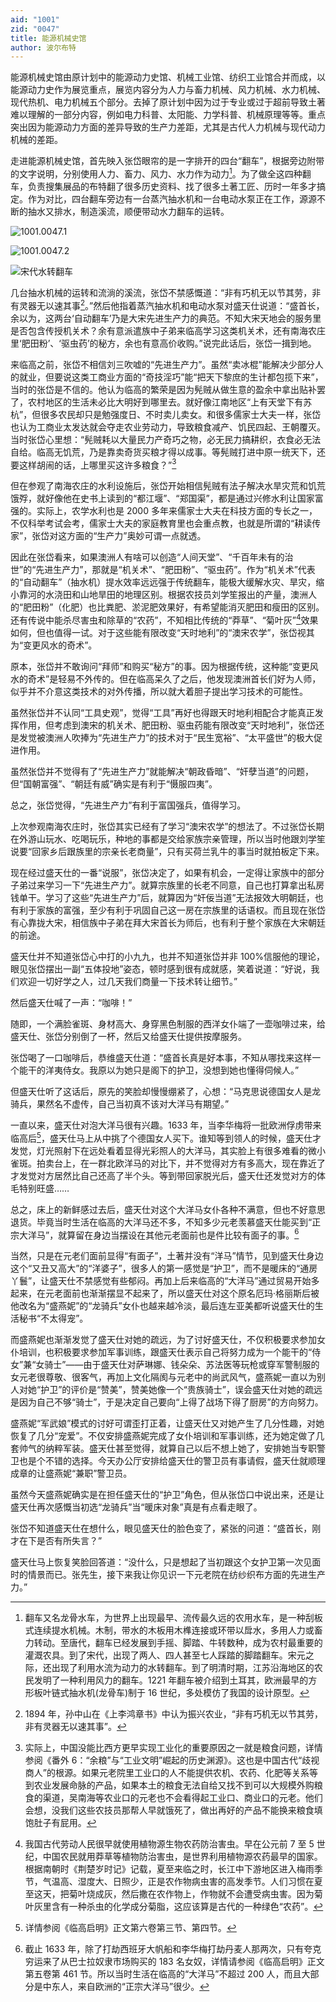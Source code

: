 ```yaml
---
aid: "1001"
zid: "0047"
title: 能源机械史馆
author: 波尔布特
---
```


能源机械史馆由原计划中的能源动力史馆、机械工业馆、纺织工业馆合并而成，以能源动力史作为展览重点，展览内容分为人力与畜力机械、风力机械、水力机械、现代热机、电力机械五个部分。去掉了原计划中因为过于专业或过于超前导致土著难以理解的一部分内容，例如电力科普、太阳能、力学科普、机械原理等等。重点突出因为能源动力方面的差异导致的生产力差距，尤其是古代人力机械与现代动力机械的差距。

走进能源机械史馆，首先映入张岱眼帘的是一字排开的四台“翻车”，根据旁边附带的文字说明，分别使用人力、畜力、风力、水力作为动力[^注1]。为了做全这四种翻车，负责搜集展品的布特翻了很多历史资料、找了很多土著工匠、历时一年多才搞定。作为对比，四台翻车旁边有一台蒸汽抽水机和一台电动水泵正在工作，源源不断的抽水又排水，制造溪流，顺便带动水力翻车的运转。

![1001.0047.1](/1001/0047/1.webp)

![1001.0047.2](/1001/0047/2.webp)

![宋代水转翻车](/1001/0047/3.webp)

几台抽水机械的运转和流淌的溪流，张岱不禁感慨道：“非有巧机无以节其劳，非有灵器无以速其事[^注2]。”然后他指着蒸汽抽水机和电动水泵对盛天仕说道：“盛首长，余以为，这两台‘自动翻车’乃是大宋先进生产力的典范。不知大宋天地会的服务里是否包含传授机关术？余有意派遣族中子弟来临高学习这类机关术，还有南海农庄里‘肥田粉’、‘驱虫药’的秘方，余也有意高价收购。”说完此话后，张岱一揖到地。

来临高之前，张岱不相信刘三吹嘘的“先进生产力”。虽然“卖冰棍”能解决少部分人的就业，但要说这类工商业方面的“奇技淫巧”能“把天下黎庶的生计都包揽下来”，当时的张岱是不信的。他认为临高的繁荣是因为髡贼从做生意的盈余中拿出贴补罢了，农村地区的生活未必比大明好到哪里去。就好像江南地区“上有天堂下有苏杭”，但很多农民却只是勉强度日、不时卖儿卖女。和很多儒家士大夫一样，张岱也认为工商业太发达就会夺走农业劳动力，导致粮食减产、饥民四起、王朝覆灭。当时张岱心里想：“髡贼耗以大量民力产奇巧之物，必无民力搞耕织，衣食必无法自给。临高无饥荒，乃是靠卖奇货买粮才得以成事。等髡贼打进中原一统天下，还要这样胡闹的话，上哪里买这许多粮食？”[^注3]

但在参观了南海农庄的水利设施后，张岱开始相信髡贼有法子解决水旱灾荒和饥荒饿殍，就好像他在史书上读到的“都江堰”、“郑国渠”，都是通过兴修水利让国家富强的。实际上，农学水利也是 2000 多年来儒家士大夫在科技方面的专长之一，不仅科举考试会考，儒家士大夫的家庭教育里也会重点教，也就是所谓的“耕读传家”，张岱对这方面的“生产力”奥妙可谓一点就透。

因此在张岱看来，如果澳洲人有啥可以创造“人间天堂”、“千百年未有的治世”的“先进生产力”，那就是“机关术”、“肥田粉”、“驱虫药”。作为“机关术”代表的“自动翻车”（抽水机）提水效率远远强于传统翻车，能极大缓解水灾、旱灾，缩小靠河的水浇田和山地旱田的地理区别。根据农技员刘学笙报出的产量，澳洲人的“肥田粉”（化肥）也比粪肥、淤泥肥效果好，有希望能消灭肥田和瘦田的区别。还有传说中能杀尽害虫和除草的“农药”，不知相比传统的“莽草”、“菊叶灰”[^注4]效果如何，但也值得一试。对于这些能有限改变“天时地利”的“澳宋农学”，张岱视其为“变更风水的奇术”。

原本，张岱并不敢询问“拜师”和购买“秘方”的事。因为根据传统，这种能“变更风水的奇术”是轻易不外传的。但在临高呆久了之后，他发现澳洲首长们好为人师，似乎并不介意这类技术的对外传播，所以就大着胆子提出学习技术的可能性。

虽然张岱并不认同“工具史观”，觉得“工具”再好也得跟天时地利相配合才能真正发挥作用，但考虑到澳宋的机关术、肥田粉、驱虫药能有限改变“天时地利”，张岱还是发觉被澳洲人吹捧为“先进生产力”的技术对于“民生宽裕”、“太平盛世”的极大促进作用。

虽然张岱并不觉得有了“先进生产力”就能解决“朝政昏暗”、“奸孽当道”的问题，但“国朝富强”、“朝廷有威”确实是有利于“慑服四夷”。

总之，张岱觉得，“先进生产力”有利于富国强兵，值得学习。

上次参观南海农庄时，张岱其实已经有了学习“澳宋农学”的想法了。不过张岱长期在外游山玩水、吃喝玩乐，种地的事都是交给家族宗亲管理，所以当时他跟刘学笙说要“回家乡后跟族里的宗亲长老商量”，只有买荷兰乳牛的事当时就拍板定下来。

现在经过盛天仕的一番“说服”，张岱决定了，如果有机会，一定得让家族中的部分子弟过来学习一下“先进生产力”。就算宗族里的长老不同意，自己也打算拿出私房钱单干。学习了这些“先进生产力”后，就算因为“奸佞当道”无法报效大明朝廷，也有利于家族的富强，至少有利于巩固自己这一房在宗族里的话语权。而且现在张岱有心靠拢大宋，相信族中子弟在拜大宋首长为师后，也有利于整个家族在大宋朝廷的前途。

盛天仕并不知道张岱心中打的小九九，也并不知道张岱并非 100%信服他的理论，眼见张岱摆出一副“五体投地”姿态，顿时感到很有成就感，笑着说道：“好说，我们欢迎一切好学之人，过几天我们商量一下技术转让细节。”

然后盛天仕喊了一声：“咖啡！”

随即，一个满脸雀斑、身材高大、身穿黑色制服的西洋女仆端了一壶咖啡过来，给盛天仕、张岱分别倒了一杯，然后又给盛天仕提供按摩服务。

张岱喝了一口咖啡后，恭维盛天仕道：“盛首长真是好本事，不知从哪找来这样一个能干的洋夷侍女。我原以为她只是阁下的护卫，没想到她也懂得伺候人。”

但盛天仕听了这话后，原先的笑脸却慢慢绷紧了，心想：“马克思说德国女人是龙骑兵，果然名不虚传，自己当初真不该对大洋马有期望。”

一直以来，盛天仕对泡大洋马很有兴趣。1633 年，当李华梅将一批欧洲俘虏带来临高后[^注5]，盛天仕马上从中挑了个德国女人买下。谁知等到领人的时候，盛天仕才发觉，灯光照射下在远处看着显得光彩照人的大洋马，其实脸上有很多难看的微小雀斑。拍卖台上，在一群北欧洋马的对比下，并不觉得对方有多高大，现在靠近了才发觉对方居然比自己还高了半个头。等到带回家脱光后，盛天仕还发觉对方的体毛特别旺盛……

总之，床上的新鲜感过去后，盛天仕对这个大洋马女仆各种不满意，但也不好意思退货。毕竟当时生活在临高的大洋马还不多，不知多少元老羡慕盛天仕能买到“正宗大洋马”，就算留在身边当摆设在其他元老面前也是件比较有面子的事。[^注6]

当然，只是在元老们面前显得“有面子”，土著并没有“洋马”情节，见到盛天仕身边这个“又丑又高大”的“洋婆子”，很多人的第一感觉是“护卫”，而不是暖床的“通房丫鬟”，让盛天仕不禁感觉有些郁闷。再加上后来临高的“大洋马”通过贸易开始多起来，在元老面前也渐渐摆显不起来了，所以盛天仕对这个原名厄玛·格丽斯后被他改名为“盛燕妮”的“龙骑兵”女仆也越来越冷淡，最后连左亚美都听说盛天仕的生活秘书“不太得宠”。

而盛燕妮也渐渐发觉了盛天仕对她的疏远，为了讨好盛天仕，不仅积极要求参加女仆培训，也积极要求参加军事训练，跟盛天仕表示自己将努力成为一个能干的“侍女”兼“女骑士”——由于盛天仕对萨琳娜、钱朵朵、苏法医等玩枪或穿军警制服的女元老很尊敬、很客气，再加上文化隔阂与元老中的尚武风气，盛燕妮一直以为别人对她“护卫”的评价是“赞美”，赞美她像一个“贵族骑士”，误会盛天仕对她的疏远是因为自己不够“骑士”，于是决定自己要向“上得了战场下得了厨房”的方向努力。

盛燕妮“军武娘”模式的讨好可谓歪打正着，让盛天仕又对她产生了几分性趣，对她恢复了几分“宠爱”。不仅安排盛燕妮完成了女仆培训和军事训练，还为她定做了几套帅气的纳粹军装。盛天仕甚至觉得，就算自己以后不想上她了，安排她当专职警卫也是个不错的选择。今天办公厅安排给盛天仕的警卫员有事请假，盛天仕就顺理成章的让盛燕妮“兼职”警卫员。

虽然今天盛燕妮确实是在担任盛天仕的“护卫”角色，但从张岱口中说出来，还是让盛天仕再次感慨当初选“龙骑兵”当“暖床对象”真是有点看走眼了。

张岱不知道盛天仕在想什么，眼见盛天仕的脸色变了，紧张的问道：“盛首长，刚才在下是否有所失言？”

盛天仕马上恢复笑脸回答道：“没什么，只是想起了当初跟这个女护卫第一次见面时的情景而已。张先生，接下来我让你见识一下元老院在纺纱织布方面的先进生产力。”

[^注1]: 翻车又名龙骨水车，为世界上出现最早、流传最久远的农用水车，是一种刮板式连续提水机械。木制，带水的木板用木榫连接或环带以戽水，多用人力或畜力转动。至唐代，翻车已经发展到手摇、脚踏、牛转数种，成为农村最重要的灌溉农具。到了宋代，出现了两人、四人甚至七人踩踏的脚踏翻车。宋元之际，还出现了利用水流为动力的水转翻车。到了明清时期，江苏沿海地区的农民发明了一种利用风力的翻车。1221 年翻车被介绍到土耳其，欧洲最早的方形板叶链式抽水机(龙骨车)制于 16 世纪，多处模仿了我国的设计原型。
[^注2]: 1894 年，孙中山在《上李鸿章书》中认为振兴农业，“非有巧机无以节其劳，非有灵器无以速其事”。
[^注3]: 实际上，中国没能比西方更早实现工业化的重要原因之一就是粮食问题，详情参阅《番外 6：“余粮”与“工业文明”崛起的历史渊源》。这也是中国古代“歧视商人”的根源。如果元老院里工业口的人不能提供农机、农药、化肥等关系等到农业发展命脉的产品，如果本土的粮食无法自给又找不到可以大规模外购粮食的渠道，吴南海等农业口的元老也不会看得起工业口、商业口的元老。他们会想，没我们这些农技员那帮人早就饿死了，做出再好的产品不能换来粮食填饱肚子有屁用。
[^注4]: 我国古代劳动人民很早就使用植物源生物农药防治害虫。早在公元前 7 至 5 世纪，中国农民就用莽草等植物防治害虫，是世界利用植物源农药最早的国家。根据南朝时《荆楚岁时记》记载，夏至来临之时，长江中下游地区进入梅雨季节，气温高、湿度大、日照少，正是农作物病虫害的高发季节。人们习惯在夏至这天，把菊叶烧成灰，然后撒在农作物上，作物就不会遭受病虫害。因为菊叶灰里含有一种杀虫的化学成分菊脂，这应该算是古代的一种绿色“农药”。
[^注5]: 详情参阅《临高启明》正文第六卷第三节、第四节。
[^注6]: 截止 1633 年，除了打劫西班牙大帆船和李华梅打劫丹麦人那两次，只有夸克穷运来了从巴士拉奴隶市场购买的 183 名女奴，详情请参阅《临高启明》正文第五卷第 461 节。所以当时生活在临高的“大洋马”不超过 200 人，而且大部分是中东人，来自欧洲的“正宗大洋马”很少。
